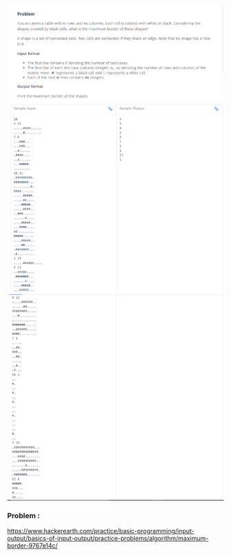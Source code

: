 ![img.png](img.png)
![img_1.png](img_1.png)
![img_2.png](img_2.png)

### Problem : 
https://www.hackerearth.com/practice/basic-programming/input-output/basics-of-input-output/practice-problems/algorithm/maximum-border-9767e14c/
